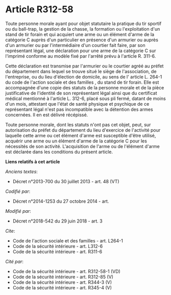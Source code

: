 # Article R312-58

Toute personne morale ayant pour objet statutaire la pratique du tir sportif ou du ball-trap, la gestion de la chasse, la
formation ou l'exploitation d'un stand de tir forain et qui acquiert une arme ou un élément d'arme de la catégorie C auprès
d'un particulier en présence d'un armurier ou auprès d'un armurier ou par l'intermédiaire d'un courtier fait faire, par son
représentant légal, une déclaration pour une arme de la catégorie C sur l'imprimé conforme au modèle fixé par l'arrêté prévu
à l'article R. 311-6. 

Cette déclaration est transmise par l'armurier ou le courtier agréé au préfet du département dans lequel se trouve situé le
siège de l'association, de l'entreprise, ou du lieu d'élection de domicile, au sens de l' article L. 264-1 du code de
l'action sociale et des familles , du stand de tir forain. Elle est accompagnée d'une copie des statuts de la personne morale
et de la pièce justificative de l'identité de son représentant légal ainsi que du certificat médical mentionné à l'article L.
312-6, placé sous pli fermé, datant de moins d'un mois, attestant que l'état de santé physique et psychique de ce
représentant légal n'est pas incompatible avec la détention des armes concernées. Il en est délivré récépissé. 

Toute personne morale, dont les statuts n'ont pas cet objet, peut, sur autorisation du préfet du département du lieu
d'exercice de l'activité pour laquelle cette arme ou cet élément d'arme est susceptible d'être utilisé, acquérir une arme ou
un élément d'arme de la catégorie C pour les nécessités de son activité. L'acquisition de l'arme ou de l'élément d'arme est
déclarée dans les conditions du présent article.

**Liens relatifs à cet article**

_Anciens textes_:

  - Décret n°2013-700 du 30 juillet 2013 - art. 48 (VT)

_Codifié par_:

  - Décret n°2014-1253 du 27 octobre 2014 - art.

_Modifié par_:

  - Décret n°2018-542 du 29 juin 2018 - art. 3

_Cite_:

  - Code de l'action sociale et des familles - art. L264-1
  - Code de la sécurité intérieure - art. L312-6
  - Code de la sécurité intérieure - art. R311-6

_Cité par_:

  - Code de la sécurité intérieure - art. R312-58-1 (VD)
  - Code de la sécurité intérieure - art. R312-85 (V)
  - Code de la sécurité intérieure - art. R344-3 (V)
  - Code de la sécurité intérieure - art. R345-4 (V)
